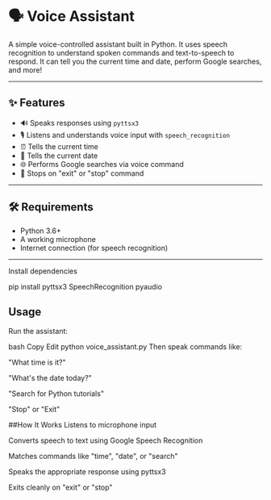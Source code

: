 # 🗣️ Voice Assistant

A simple voice-controlled assistant built in Python. It uses speech recognition to understand spoken commands and text-to-speech to respond. It can tell you the current time and date, perform Google searches, and more!

---

## ✨ Features

- 🔊 Speaks responses using `pyttsx3`
- 🎙️ Listens and understands voice input with `speech_recognition`
- ⏰ Tells the current time
- 📅 Tells the current date
- 🌐 Performs Google searches via voice command
- 🛑 Stops on "exit" or "stop" command

---

## 🛠️ Requirements

- Python 3.6+
- A working microphone
- Internet connection (for speech recognition)

---

Install dependencies

pip install pyttsx3 SpeechRecognition pyaudio

## Usage
Run the assistant:

bash
Copy
Edit
python voice_assistant.py
Then speak commands like:

"What time is it?"

"What's the date today?"

"Search for Python tutorials"

"Stop" or "Exit"

 ##How It Works
Listens to microphone input

Converts speech to text using Google Speech Recognition

Matches commands like "time", "date", or "search"

Speaks the appropriate response using pyttsx3

Exits cleanly on "exit" or "stop"

